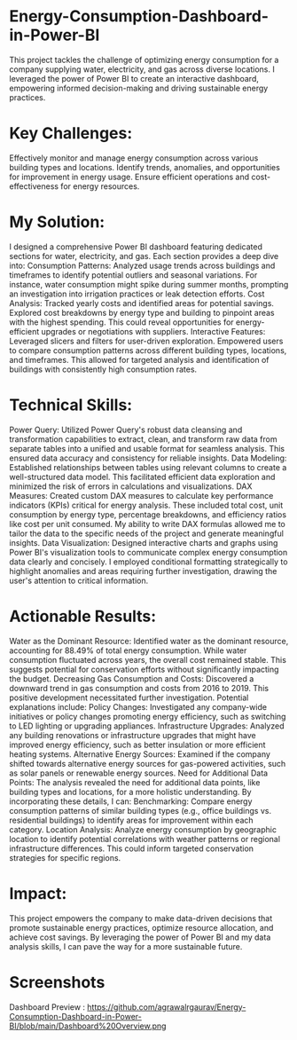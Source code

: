# Energy-Consumption-Dashboard-in-Power-BI

This project tackles the challenge of optimizing energy consumption for a company supplying water, electricity, and gas across diverse locations. I leveraged the power of Power BI to create an interactive dashboard, empowering informed decision-making and driving sustainable energy practices.

# Key Challenges:

Effectively monitor and manage energy consumption across various building types and locations.
Identify trends, anomalies, and opportunities for improvement in energy usage.
Ensure efficient operations and cost-effectiveness for energy resources.


# My Solution:

I designed a comprehensive Power BI dashboard featuring dedicated sections for water, electricity, and gas. Each section provides a deep dive into:
Consumption Patterns: Analyzed usage trends across buildings and timeframes to identify potential outliers and seasonal variations. For instance, water consumption might spike during summer months, prompting an investigation into irrigation practices or leak detection efforts.
Cost Analysis: Tracked yearly costs and identified areas for potential savings. Explored cost breakdowns by energy type and building to pinpoint areas with the highest spending. This could reveal opportunities for energy-efficient upgrades or negotiations with suppliers.
Interactive Features: Leveraged slicers and filters for user-driven exploration. Empowered users to compare consumption patterns across different building types, locations, and timeframes. This allowed for targeted analysis and identification of buildings with consistently high consumption rates.

# Technical Skills:

Power Query: Utilized Power Query's robust data cleansing and transformation capabilities to extract, clean, and transform raw data from separate tables into a unified and usable format for seamless analysis. This ensured data accuracy and consistency for reliable insights.
Data Modeling: Established relationships between tables using relevant columns to create a well-structured data model. This facilitated efficient data exploration and minimized the risk of errors in calculations and visualizations.
DAX Measures: Created custom DAX measures to calculate key performance indicators (KPIs) critical for energy analysis. These included total cost, unit consumption by energy type, percentage breakdowns, and efficiency ratios like cost per unit consumed. My ability to write DAX formulas allowed me to tailor the data to the specific needs of the project and generate meaningful insights.
Data Visualization: Designed interactive charts and graphs using Power BI's visualization tools to communicate complex energy consumption data clearly and concisely. I employed conditional formatting strategically to highlight anomalies and areas requiring further investigation, drawing the user's attention to critical information.

# Actionable Results:

Water as the Dominant Resource: Identified water as the dominant resource, accounting for 88.49% of total energy consumption. While water consumption fluctuated across years, the overall cost remained stable. This suggests potential for conservation efforts without significantly impacting the budget.
Decreasing Gas Consumption and Costs: Discovered a downward trend in gas consumption and costs from 2016 to 2019. This positive development necessitated further investigation. Potential explanations include:
Policy Changes: Investigated any company-wide initiatives or policy changes promoting energy efficiency, such as switching to LED lighting or upgrading appliances.
Infrastructure Upgrades: Analyzed any building renovations or infrastructure upgrades that might have improved energy efficiency, such as better insulation or more efficient heating systems.
Alternative Energy Sources: Examined if the company shifted towards alternative energy sources for gas-powered activities, such as solar panels or renewable energy sources.
Need for Additional Data Points: The analysis revealed the need for additional data points, like building types and locations, for a more holistic understanding. By incorporating these details, I can:
Benchmarking: Compare energy consumption patterns of similar building types (e.g., office buildings vs. residential buildings) to identify areas for improvement within each category.
Location Analysis: Analyze energy consumption by geographic location to identify potential correlations with weather patterns or regional infrastructure differences. This could inform targeted conservation strategies for specific regions.

# Impact:
This project empowers the company to make data-driven decisions that promote sustainable energy practices, optimize resource allocation, and achieve cost savings. By leveraging the power of Power BI and my data analysis skills, I can pave the way for a more sustainable future.

# Screenshots
Dashboard Preview : https://github.com/agrawalrgaurav/Energy-Consumption-Dashboard-in-Power-BI/blob/main/Dashboard%20Overview.png
